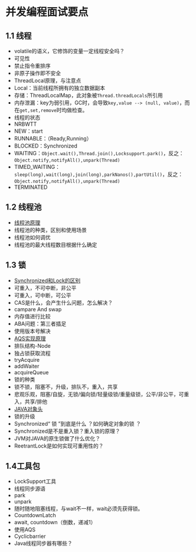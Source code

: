 # 并发编程面试要点

## 1.1 线程

* volatile的语义，它修饰的变量一定线程安全吗？
 * 可见性
 * 禁止指令重排序
 * 非原子操作即不安全
* ThreadLocal原理，与注意点
 * Local：当前线程所拥有的独立数据副本
 * 存储：ThreadLocalMap，此对象被`Thread.threadLocals`所引用
 * 内存泄漏：key为弱引用，GC时，会导致`key,value --> (null, value)`，而在`get,set,remove`时均做检查。
* 线程的状态
 * NRBWTT
 * NEW：start
 * RUNNABLE：（Ready,Running）
 * BLOCKED：Synchronized
 * WAITING：`Object.wait(),Thread.join(),Locksupport.park()`，反之：`Object.notify,notifyAll(),unpark(Thread)`
 * TIMED_WAITING：`sleep(long),wait(long),join(long),parkNanos(),partUtil()`，反之：`Object.notify,notifyAll(),unpark(Thread)`
 * TERMINATED

## 1.2 线程池

* [线程池原理](/cs/amian-shi/javamian/xian-cheng-chi-yuan-li.md)
 * 线程池的种类，区别和使用场景
 * 线程池如何调优
 * 线程池的最大线程数目根据什么确定

## 1.3 锁

* [Synchronized和Lock的区别](/cs/amian-shi/javamian/synchronizedyu-lock-de-qu-bie-yu-ying-yong-chang-jing.md)
 * 可重入，不可中断，非公平
 * 可重入，可中断，可公平
* CAS是什么，会产生什么问题，怎么解决？
 * campare And swap
 * 内存值进行比较
 * ABA问题：第三者插足
 * 使用版本号解决
* [AQS实现原理](/cs/amian-shi/javamian/aqs/README.md)
 * 排队结构-Node
 * 独占锁获取流程
 * tryAcquire
 * addWaiter
 * acquireQueue
* 锁的种类
 * 锁不锁，阻塞不，升级，排队不，重入，共享
 * 悲观乐观，阻塞/自旋，无锁/偏向锁/轻量级锁/重量级锁，公平/非公平，可重入，共享/排他
* [JAVA对象头](/cs/amian-shi/javamian/dui-xiang-tou.md)
 * 锁的升级
* Synchronized“ 锁 ”到底是什么 ？如何确定对象的锁 ？
* Synchronized是不是重入锁？重入锁的原理？
* JVM对JAVA的原生锁做了什么优化？
* ReetrantLock是如何实现可重用性的？


## 1.4工具包

* LockSupport工具
 * 线程同步源语
 * park
 * unpark
 * 随时随地阻塞线程，与wait不一样，wait必须先获得锁。
* CountdownLatch
 * await, countdown（倒数，递减1）
 * 使用AQS
* Cyclicbarrier
* Java线程同步器有哪些？
